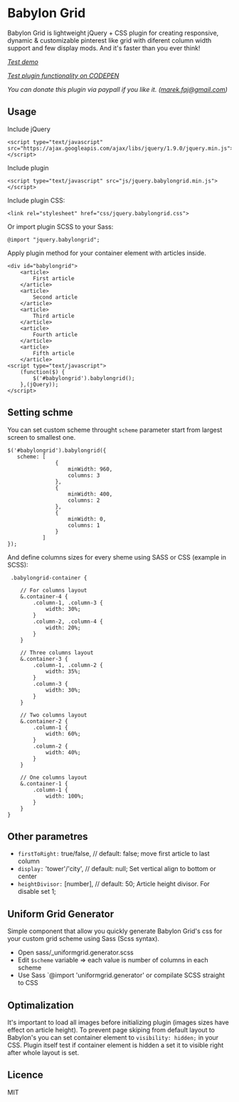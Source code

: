Babylon Grid
============

Babylon Grid is lightweight jQuery + CSS plugin for creating responsive, dynamic & customizable pinterest like grid with diferent column width support and few display mods. And it's faster than you ever think!

*[Test demo](http://babylongrid.marekrocks.it)*

*[Test plugin functionality on CODEPEN](http://codepen.io/turbo_MaCk/full/GazmK)*

*You can donate this plugin via paypall if you like it. (marek.faj@gmail.com)*

## Usage


Include jQuery

    <script type="text/javascript" src="https://ajax.googleapis.com/ajax/libs/jquery/1.9.0/jquery.min.js"></script>


Include plugin

    <script type="text/javascript" src="js/jquery.babylongrid.min.js"></script>

Include plugin CSS:

    <link rel="stylesheet" href="css/jquery.babylongrid.css">

Or import plugin SCSS to your Sass:

    @import "jquery.babylongrid";

Apply plugin method for your container element with articles inside.

    <div id="babylongrid">
        <article>
            First article
        </article>
        <article>
            Second article
        </article>
        <article>
            Third article
        </article>
        <article>
            Fourth article
        </article>
        <article>
            Fifth article
        </article>
    <script type="text/javascript">
        (function($) {
            $('#babylongrid').babylongrid();
        },(jQuery));
    </script>

## Setting schme

You can set custom scheme throught `scheme` parameter start from largest screen to smallest one.

    $('#babylongrid').babylongrid({
       scheme: [
                   {
                       minWidth: 960,
                       columns: 3
                   },
                   {
                       minWidth: 400,
                       columns: 2
                   },
                   {
                       minWidth: 0,
                       columns: 1
                   }
               ]
    });

And define columns sizes for every sheme using SASS or CSS (example in SCSS):

     .babylongrid-container {

        // For columns layout
        &.container-4 {
            .column-1, .column-3 {
                width: 30%;
            }
            .column-2, .column-4 {
                width: 20%;
            }
        }

        // Three columns layout
        &.container-3 {
            .column-1, .column-2 {
                width: 35%;
            }
            .column-3 {
                width: 30%;
            }
        }

        // Two columns layout
        &.container-2 {
            .column-1 {
                width: 60%;
            }
            .column-2 {
                width: 40%;
            }
        }

        // One columns layout
        &.container-1 {
            .column-1 {
                width: 100%;
            }
        }
    }

## Other parametres

* `firstToRight:` true/false, // default: false; move first article to last column
* `display:` 'tower'/'city', // default: null; Set vertical align to bottom or center
* `heightDivisor:` [number], // default: 50; Article height divisor. For disable set 1;

## Uniform Grid Generator

Simple component that allow you quickly generate Babylon Grid's css for your custom grid scheme using Sass (Scss syntax).

* Open sass/_uniformgrid.generator.scss
* Edit `$scheme` variable => each value is number of columns in each scheme
* Use Sass `@import 'uniformgrid.generator' or compilate SCSS straight to CSS

## Optimalization
It's important to load all images before initializing plugin (images sizes have effect on article height).
To prevent page skiping from default layout to Babylon's you can set container element to `visibility: hidden;` in your CSS.
Plugin itself test if container element is hidden a set it to visible right after whole layout is set.

## Licence
MIT
